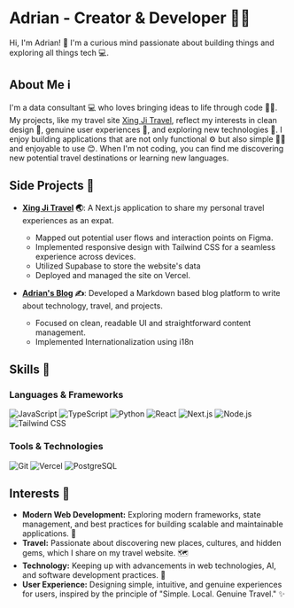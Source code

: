 # Adrian - Creator & Developer 🧑‍💻

Hi, I'm Adrian! 👋 
I'm a curious mind passionate about building things and exploring all things tech 💻.


## About Me ℹ️

I'm a data consultant 💻 who loves bringing ideas to life through code 🧑‍💻.
My projects, like my travel site [Xing Ji Travel](https://www.xingjitravel.com/), reflect my interests in clean design 🎨, genuine user experiences 🤝, and exploring new technologies 🔬. I enjoy building applications that are not only functional ⚙️ but also simple 🧘‍♂️ and enjoyable to use 😊. When I'm not coding, you can find me discovering new potential travel destinations or learning new languages.

## Side Projects 💼

*   **[Xing Ji Travel](https://www.xingjitravel.com/) 🌏**: A Next.js application to share my personal travel experiences as an expat.
    *   Mapped out potential user flows and interaction points on Figma.    
    *   Implemented responsive design with Tailwind CSS for a seamless experience across devices.
    *   Utilized Supabase to store the website's data
    *   Deployed and managed the site on Vercel.

*   **[Adrian's Blog](https://adrian-blog.vercel.app/) ✍️**: Developed a Markdown based blog platform to write about technology, travel, and projects.
    *   Focused on clean, readable UI and straightforward content management.
    *   Implemented Internationalization using i18n
 
## Skills 🧠

### Languages & Frameworks
![JavaScript](https://img.shields.io/badge/JavaScript-F7DF1E?style=for-the-badge&logo=javascript&logoColor=black)
![TypeScript](https://img.shields.io/badge/TypeScript-3178C6?style=for-the-badge&logo=typescript&logoColor=white)
![Python](https://img.shields.io/badge/Python-3776AB?style=for-the-badge&logo=python&logoColor=white)
![React](https://img.shields.io/badge/React-61DAFB?style=for-the-badge&logo=react&logoColor=black)
![Next.js](https://img.shields.io/badge/Next.js-000000?style=for-the-badge&logo=next.js&logoColor=white)
![Node.js](https://img.shields.io/badge/Node.js-339933?style=for-the-badge&logo=node.js&logoColor=white)
![Tailwind CSS](https://img.shields.io/badge/Tailwind_CSS-38B2AC?style=for-the-badge&logo=tailwind-css&logoColor=white)

### Tools & Technologies
![Git](https://img.shields.io/badge/Git-F05032?style=for-the-badge&logo=git&logoColor=white)
![Vercel](https://img.shields.io/badge/Vercel-000000?style=for-the-badge&logo=vercel&logoColor=white)
![PostgreSQL](https://img.shields.io/badge/PostgreSQL-4169E1?style=for-the-badge&logo=postgresql&logoColor=white)

## Interests 🎯

*   **Modern Web Development:** Exploring modern frameworks, state management, and best practices for building scalable and maintainable applications. 🧱
*   **Travel:** Passionate about discovering new places, cultures, and hidden gems, which I share on my travel website. 🗺️
*   **Technology:** Keeping up with advancements in web technologies, AI, and software development practices. 🤖
*   **User Experience:** Designing simple, intuitive, and genuine experiences for users, inspired by the principle of "Simple. Local. Genuine Travel." ✨




